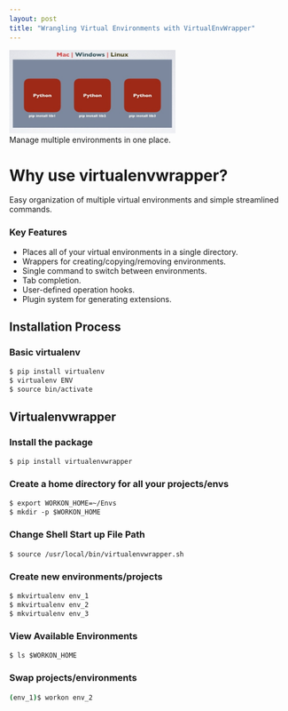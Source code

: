 ```yaml
---
layout: post
title: "Wrangling Virtual Environments with VirtualEnvWrapper"
---
```

<img src="/Images/venv/venv-2.jpeg" width="300" height="150" class="inline"/><br>
Manage multiple environments in one place. 

# Why use virtualenvwrapper?     
Easy organization of multiple virtual environments and simple streamlined commands. 

### Key Features     
* Places all of your virtual environments in a single directory.
* Wrappers for creating/copying/removing environments.
* Single command to switch between environments.
* Tab completion. 
* User-defined operation hooks.
* Plugin system for generating extensions.

## Installation Process    
### Basic virtualenv    
```python3
$ pip install virtualenv
$ virtualenv ENV
$ source bin/activate
```
## Virtualenvwrapper

### Install the package
```python3
$ pip install virtualenvwrapper
```
### Create a home directory for all your projects/envs
```python3
$ export WORKON_HOME=~/Envs
$ mkdir -p $WORKON_HOME
```

### Change Shell Start up File Path
```python3
$ source /usr/local/bin/virtualenvwrapper.sh
```

### Create new environments/projects    
```python3
$ mkvirtualenv env_1
$ mkvirtualenv env_2
$ mkvirtualenv env_3
```

### View Available Environments    
```python3
$ ls $WORKON_HOME
```

### Swap projects/environments    
```bash
(env_1)$ workon env_2
```
